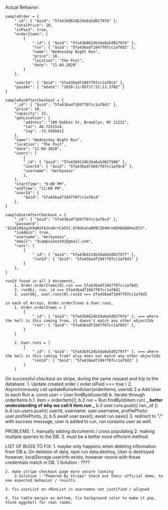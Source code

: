 Actual Behavior:

    sampleOrder = {
        "_id": { "$oid": "5fa43b8624b3da0a5d02797d" },
        "totalPrice": 10,
        "isPaid": true,
        "orderItems": [
            {
                "_id": { "$oid": "5fa43b8624b3da0a5d02797e" },
                "run": { "$oid": "5fa436adf1047f07cc1af8d1" },
                "name": "Wednesday Night Run",
                "price": 10,
                "location": "The Post",
                "date": "11-04-2020"
            }
        ],

        "userId": { "$oid": "5fa436adf1047f07cc1af8cd" },
        "paidAt": { "$date": "2020-11-05T17:51:13.378Z" }
    }

    sampleRunAfterCheckout = {
        "_id": { "$oid": "5fa436adf1047f07cc1af8d1" },
        "price": 10,
        "capacity": 15,
        "geoLocation": {
            "address": "100 Dobbin St, Brooklyn, NY 11222",
            "lat": 40.7251514,
            "lng": -73.9566612
        },
        "name": "Wednesday Night Run",
        "location": "The Post",
        "date": "11-04-2020",
        "users": [
            {
            "_id": { "$oid": "5fa43b9124b3da0a5d027980" },
            "userId": { "$oid": "5fa436adf1047f07cc1af8cd" },
            "username": "merkyoass"
            },
        ],
        "startTime": "9:00 PM",
        "endTime": "11:00 PM",
        "userId": {
            "$oid": "5fa436adf1047f07cc1af8cd"
        },
    }

    sampleUserAfterCheckout = {
        "_id": { "$oid": "5fa436adf1047f07cc1af8cd" },
        "password": "$2a$10$ogzk9qNafAJna8rrLkOtC.QfAUkaCwB99CZb40ro4QXQGAQHaiDlS",
        "isAdmin": true,
        "username": "merkyoass",
        "email": "dcampuzano101@gmail.com",
        "runs": [
            {
                "_id": { "$oid": "5fa43b9124b3da0a5d02797f" },
                "runId": { "$oid": "5fa436adf1047f07cc1af8d1" }
            }
        ],
    }

    runId found in all 3 documents,
        1. Order.orderItems[0].run === 5fa436adf1047f07cc1af8d1
        2. runObj, run._id === 5fa436adf1047f07cc1af8d1
        3. userObj, user.runs[0].runId === 5fa436adf1047f07cc1af8d1

    in each of Arrays, Order.orderItems & User.runs,
        1. Order.orderItems = [
            {
                "_id": { "$oid": "5fa43b8624b3da0a5d02797e" }, === where the hell is this coming from, it doesn't match any other objectIds
                "run": { "$oid": "5fa436adf1047f07cc1af8d1" },
            }
        ]

        2. User.runs = [
            {
                "_id": { "$oid": "5fa43b9124b3da0a5d02797f" }, === where the hell is this coming from? also does not match any other objectIds
                "runId": { "$oid": "5fa436adf1047f07cc1af8d1" }
            }
        ]



On successful checkout on stripe, during the same request and trip to the database. 1. Update created order ( order.isPaid === true ) 2. Asynchronously call updateRunsAndUser(orderItems, userId)
2.a Add User to each Run
a. const user = User.findById(userId)
b. iterate through orderItems
b.1. item = orderItem[i];
b.2 run = Run.findById(item.run) **_ better understanding of why we call it item.run _**
b.3 user.runs.push({ run.\_id })
b.4 run.users.push({
userId,
username: user.username,
profilePhoto: user.profilePhoto,
});
b.5 await user.save(); await run.save() 3. redirect to "/" with success message, user is added to run, run contains user as well.

PROBLEMS: 1. manually adding documents / cross populating 2. making multiple queries to the DB. 3. must be a better more efficient method.

LIST OF BUGS TO FIX: 1. maybe only happens when deleting information from DB
a. On deletion of data, npm run data:destroy, User is destroyed however, localStorage.userInfo exists, however noone with those credentials match in DB.
1.Solution : ????

    2. make stripe checkout page more secure looking
        2.Solution : "Powered By Stripe" Check out their official demo, to see expected behavior / results.

    3. fix userList on <RunList /> usernames not justified / aligned

    4. fix table margin on bottom, fix background color to make it pop, think eggshell for real rooms.
